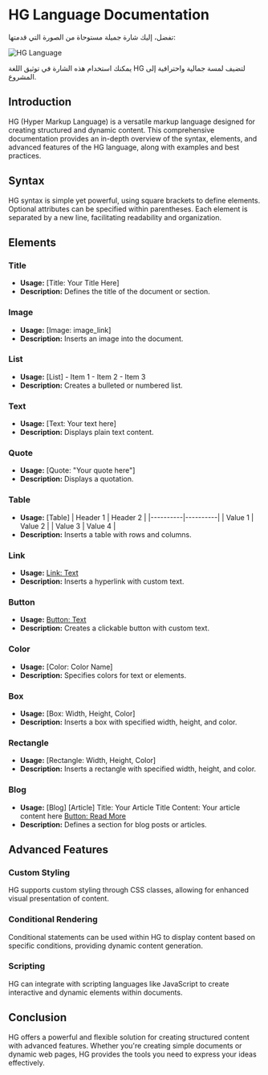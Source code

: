 # HG Language Documentation
تفضل، إليك شارة جميلة مستوحاة من الصورة التي قدمتها:

![HG Language](https://blogger.googleusercontent.com/img/b/R29vZ2xl/AVvXsEij0L7LEfcMB1ZP_dtEJkJJZDQPJ0eAQWqRM-suD15MagL-Um8BpTqPDs4IhrFvp3il1jRYGb1Ezom6JWyEv_6SQHCCTQhAn46jKgjl1MnibgMiaSh190CDXtBQuU5gLfbbmJ_Ajuaw6s-S59icdE5lwbL_FlhT4vZ-uUjtsbLD-mT_IEM6TF7rvwqxN_1C/s1825/Picsart_24-03-09_20-27-20-806.png)

يمكنك استخدام هذه الشارة في توثيق اللغة HG لتضيف لمسة جمالية واحترافية إلى المشروع.
## Introduction
HG (Hyper Markup Language) is a versatile markup language designed for creating structured and dynamic content. This comprehensive documentation provides an in-depth overview of the syntax, elements, and advanced features of the HG language, along with examples and best practices.

## Syntax
HG syntax is simple yet powerful, using square brackets to define elements. Optional attributes can be specified within parentheses. Each element is separated by a new line, facilitating readability and organization.

## Elements

### Title
- **Usage:** [Title: Your Title Here]
- **Description:** Defines the title of the document or section.

### Image
- **Usage:** [Image: image_link]
- **Description:** Inserts an image into the document.

### List
- **Usage:** [List]
               - Item 1
               - Item 2
               - Item 3
- **Description:** Creates a bulleted or numbered list.

### Text
- **Usage:** [Text: Your text here]
- **Description:** Displays plain text content.

### Quote
- **Usage:** [Quote: "Your quote here"]
- **Description:** Displays a quotation.

### Table
- **Usage:** [Table]
               | Header 1 | Header 2 |
               |----------|----------|
               | Value 1  | Value 2  |
               | Value 3  | Value 4  |
- **Description:** Inserts a table with rows and columns.

### Link
- **Usage:** [Link: Text](URL)
- **Description:** Inserts a hyperlink with custom text.

### Button
- **Usage:** [Button: Text](URL)
- **Description:** Creates a clickable button with custom text.

### Color
- **Usage:** [Color: Color Name]
- **Description:** Specifies colors for text or elements.

### Box
- **Usage:** [Box: Width, Height, Color]
- **Description:** Inserts a box with specified width, height, and color.

### Rectangle
- **Usage:** [Rectangle: Width, Height, Color]
- **Description:** Inserts a rectangle with specified width, height, and color.

### Blog
- **Usage:** [Blog]
               [Article]
               Title: Your Article Title
               Content: Your article content here
               [Button: Read More](article_link)
- **Description:** Defines a section for blog posts or articles.

## Advanced Features

### Custom Styling
HG supports custom styling through CSS classes, allowing for enhanced visual presentation of content.

### Conditional Rendering
Conditional statements can be used within HG to display content based on specific conditions, providing dynamic content generation.

### Scripting
HG can integrate with scripting languages like JavaScript to create interactive and dynamic elements within documents.

## Conclusion
HG offers a powerful and flexible solution for creating structured content with advanced features. Whether you're creating simple documents or dynamic web pages, HG provides the tools you need to express your ideas effectively.
